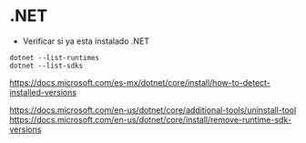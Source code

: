 # .NET


- Verificar si ya esta instalado .NET

```
dotnet --list-runtimes
dotnet --list-sdks
```
https://docs.microsoft.com/es-mx/dotnet/core/install/how-to-detect-installed-versions





https://docs.microsoft.com/en-us/dotnet/core/additional-tools/uninstall-tool
https://docs.microsoft.com/en-us/dotnet/core/install/remove-runtime-sdk-versions



